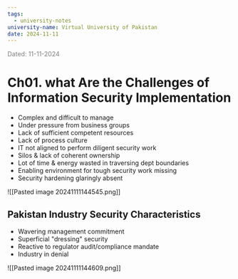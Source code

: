 ```yaml
---
tags:
  - university-notes
university-name: Virtual University of Pakistan
date: 2024-11-11
---
```


<span style="color: gray;">Dated: 11-11-2024</span>

# Ch01. what Are the Challenges of Information Security Implementation

- Complex and difficult to manage
- Under pressure from business groups
- Lack of sufficient competent resources
- Lack of process culture
- IT not aligned to perform diligent security work
- Silos & lack of coherent ownership
- Lot of time & energy wasted in traversing dept boundaries
- Enabling environment for tough security work missing
- Security hardening glaringly absent

![[Pasted image 20241111144545.png]]

## Pakistan Industry Security Characteristics

- Wavering management commitment
- Superficial "dressing" security
- Reactive to regulator audit/compliance mandate
- Industry in denial

![[Pasted image 20241111144609.png]]